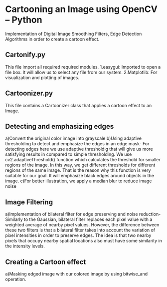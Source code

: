 # Cartooning an Image using OpenCV – Python
Implementation of Digital Image Smoothing Filters, Edge Detection Algorithms in order to create a cartoon effect.

## Cartonify.py
This file import all required required modules.
  1.easygui: Imported to open a file box. It will allow us to select any file from our system.
  2.Matplotlib: For visualization and plotting of images.
  
## Cartoonizer.py
This file contains a Cartoonizer class that applies a cartoon effect to an Image.
  ## Detecting and emphasizing edges
  a)Convert the original color image into grayscale
  b)Using adaptive thresholding to detect and emphasize the edges in an edge mask-
       For detecting edges here we use adaptive thresholdig that will give us more satisfying results in compared to simple thresholding. 
       We use cv2.adaptiveThreshold() function which calculates the threshold for smaller regions of the image. 
       In this way, we get different thresholds for different regions of the same image. That is the reason why this function is very suitable for our goal.
       It will emphasize black edges around objects in the image.
  c)For better illustration, we apply a median blur to reduce image noise
    
  ## Image Filtering
   a)Implementation of bilateral filter for edge preserving and noise reduction-
     Similarly to the Gaussian, bilateral filter replaces each pixel value with a weighted average of nearby pixel values. 
     However, the difference between these two filters is that a bilateral filter takes into account the variation of pixel intensities in order to preserve edges. 
     The idea is that two nearby pixels that occupy nearby spatial locations also must have some similarity in the intensity levels.
  
 ## Creating a Cartoon effect
   a)Masking edged image with our colored image by using bitwise_and operation.
 
